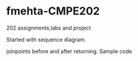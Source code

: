 # fmehta-CMPE202
202 assignments,labs and project

Started with sequence diagram.

joinpoints before and after returning.
Sample code

